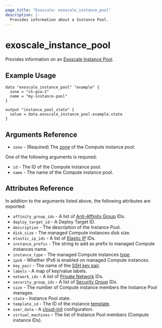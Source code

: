 ```yaml
---
page_title: "Exoscale: exoscale_instance_pool"
description: |-
  Provides information about a Instance Pool.
---
```


# exoscale\_instance\_pool

Provides information on an [Exoscale Instance Pool][pool-doc].


## Example Usage

```hcl
data "exoscale_instance_pool" "example" {
  zone = "ch-gva-2"
  name = "my-instance-pool"
}

output "instance_pool_state" {
  value = data.exoscale_instance_pool.example.state
}
```

## Arguments Reference

* `zone` - (Required) The [zone][zone] of the Compute instance pool.

One of the following arguments is required:

* `id` - The ID of the Compute instance pool.
* `name` - The name of the Compute instance pool.


## Attributes Reference

In addition to the arguments listed above, the following attributes are exported:

* `affinity_group_ids` - A list of [Anti-Affinity Group][r-affinity] IDs.
* `deploy_target_id` - A Deploy Target ID.
* `description` - The description of the Instance Pool.
* `disk_size` - The managed Compute instances disk size.
* `elastic_ip_ids` - A list of [Elastic IP][eip-doc] IDs.
* `instance_prefix` - The string to add as prefix to managed Compute instances name.
* `instance_type` - The managed Compute instances [type][type].
* `ipv6` - Whether IPv6 is enabled on managed Compute instances.
* `key_pair` - The name of the [SSH key pair][sshkeypair].
* `labels` - A map of key/value labels.
* `network_ids` - A list of [Private Network][privnet-doc] IDs.
* `security_group_ids` - A list of [Security Group][r-security_group] IDs.
* `size` - The number of Compute instance members the Instance Pool manages.
* `state` - Instance Pool state.
* `template_id` - The ID of the instance [template][template].
* `user_data` - A [cloud-init][cloudinit] configuration.
* `virtual_machines` – The list of Instance Pool members (Compute instance IDs).

[pool-doc]: https://community.exoscale.com/documentation/compute/instance-pools/
[zone]: https://www.exoscale.com/datacenters/
[r-affinity]: ../resources/affinity
[eip-doc]: https://community.exoscale.com/documentation/compute/eip/
[type]: https://www.exoscale.com/pricing/#/compute/
[sshkeypair]: https://community.exoscale.com/documentation/compute/ssh-keypairs/
[privnet-doc]: https://community.exoscale.com/documentation/compute/private-networks/
[r-security_group]: ../resources/security_group
[template]: https://www.exoscale.com/templates/
[cloudinit]: http://cloudinit.readthedocs.io/en/latest/
